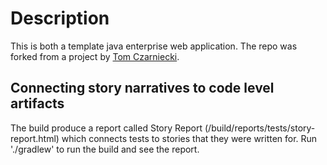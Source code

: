 Description
===========
This is both a template java enterprise web application. The repo was forked from a project by [Tom Czarniecki](https://github.com/tomcz).

Connecting story narratives to code level artifacts
---------------------------------------------------

The build produce a report called Story Report (/build/reports/tests/story-report.html) which connects tests to
stories that they were written for. Run './gradlew' to run the build and see the report.